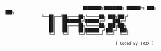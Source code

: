                                       ████████╗████████╗ ██████═╗ ███╗  ███╗
					╚══██╔══╝██╔════██╗╚═════██╗ ███╗███╔╝
					   ██║   ████████╔╝██████╔═╝   ███╔═╝
					   ██║   ██╔════██╗╚═════██╗ ███╔███╗
					   ██║   ██║    ██║██████ ╔╝███╔╝ ███╗
					   ╚═╝   ╚═╝    ╚═╝╚══════╝ ╚══╝  ╚══╝
             
                                                    [ Coded By TR3X ]
